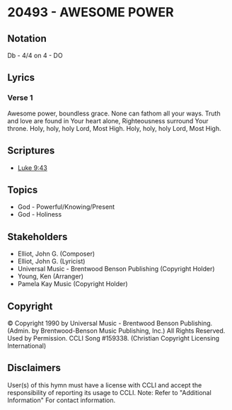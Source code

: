 # 20493 - AWESOME POWER

## Notation

Db - 4/4 on 4 - DO

## Lyrics

### Verse 1

Awesome power, boundless grace. None can fathom all your ways. Truth and love are found in Your heart alone, Righteousness surround Your throne. Holy, holy, holy Lord, Most High. Holy, holy, holy Lord, Most High.


## Scriptures

- [Luke 9:43](https://www.biblegateway.com/passage/?search=Luke%209%3A43)

## Topics

- God - Powerful/Knowing/Present
- God - Holiness

## Stakeholders

- Elliot, John G. (Composer)
- Elliot, John G. (Lyricist)
- Universal Music - Brentwood Benson Publishing (Copyright Holder)
- Young, Ken (Arranger)
- Pamela Kay Music (Copyright Holder)

## Copyright

© Copyright 1990 by Universal Music - Brentwood Benson Publishing. (Admin. by Brentwood-Benson Music Publishing, Inc.) All Rights Reserved. Used by Permission. CCLI Song #159338.
(Christian Copyright Licensing International)

## Disclaimers

User(s) of this hymn must have a license with CCLI and accept the responsibility of reporting its usage to CCLI.
Note: Refer to "Additional Information" For contact information.


